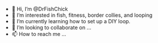 - 👋 Hi, I’m @DrFishChick
- 👀 I’m interested in fish, fitness, border collies, and looping 
- 🌱 I’m currently learning how to set up a DIY loop.
- 💞️ I’m looking to collaborate on ...
- 📫 How to reach me ...

<!---
DrFishChick/DrFishChick is a ✨ special ✨ repository because its `README.md` (this file) appears on your GitHub profile.
You can click the Preview link to take a look at your changes.
--->
